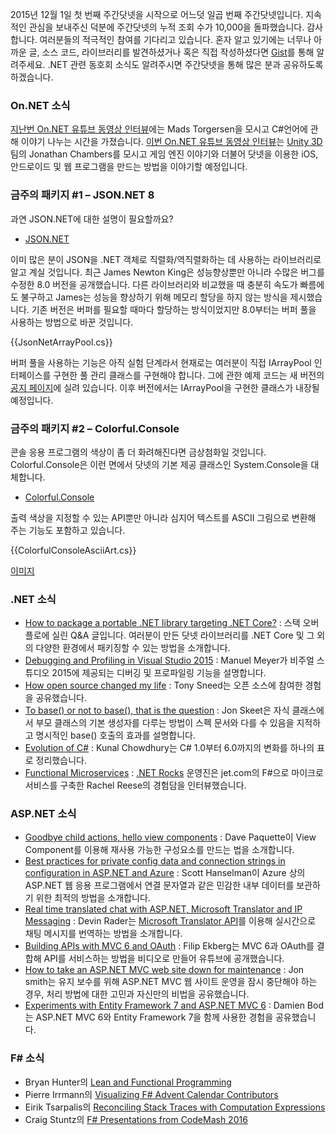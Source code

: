 2015년 12월 1일 첫 번째 주간닷넷을 시작으로 어느덧 일곱 번째 주간닷넷입니다. 지속적인 관심을 보내주신 덕분에 주간닷넷의 누적 조회 수가 10,000을 돌파했습니다. 감사합니다. 여러분들의 적극적인 참여를 기다리고 있습니다. 혼자 알고 있기에는 너무나 아까운 글, 소스 코드, 라이브러리를 발견하셨거나 혹은 직접 작성하셨다면 [Gist](https://gist.github.com/options/e9fc443b8c882157fe4a)를 통해 알려주세요. .NET 관련 동호회 소식도 알려주시면 주간닷넷을 통해 많은 분과 공유하도록 하겠습니다.

### On.NET 소식

[지난번 On.NET 유튜브 동영상 인터뷰](https://www.youtube.com/watch?v=pwdxfY2Y2Ow)에는 Mads Torgersen을 모시고 C#언어에 관해 이야기 나누는 시간을 가졌습니다. [이번 On.NET 유튜브 동영상 인터뷰](https://www.youtube.com/watch?v=B0yWmVL8hF0)는 [Unity 3D](http://unity3d.com/)팀의 Jonathan Chambers를 모시고 게임 엔진 이야기와 더불어 닷넷을 이용한 iOS, 안드로이드 및 웹 프로그램을 만드는 방법을 이야기할 예정입니다. 

### 금주의 패키지 #1 – JSON.NET 8

과연 JSON.NET에 대한 설명이 필요할까요? 

* [JSON.NET](https://github.com/JamesNK/Newtonsoft.Json)

이미 많은 분이 JSON을 .NET 객체로 직렬화/역직렬화하는 데 사용하는 라이브러리로 알고 계실 것입니다. 최근 James Newton King은 성능향상뿐만 아니라 수많은 버그를 수정한 8.0 버전을 공개했습니다. 다른 라이브러리와 비교했을 때 충분히 속도가 빠름에도 불구하고 James는 성능을 향상하기 위해 메모리 할당을 하지 않는 방식을 제시했습니다. 기존 버전은 버퍼를 필요할 때마다 할당하는 방식이었지만 8.0부터는 버퍼 풀을 사용하는 방법으로 바꾼 것입니다.

<section>
{{JsonNetArrayPool.cs}} <script src="https://gist.github.com/bleroy/784f9c6d439fca8b3812.js"></script>
</section>

버퍼 풀을 사용하는 기능은 아직 실험 단계라서 현재로는 여러분이 직접 IArrayPool 인터페이스를 구현한 풀 관리 클래스를 구현해야 합니다. 그에 관한 예제 코드는 새 버전의 [공지 페이지](http://james.newtonking.com/archive/2015/12/20/json-net-8-0-release-1-allocations-and-bug-fixes)에 실려 있습니다. 이후 버전에서는 IArrayPool을 구현한 클래스가 내장될 예정입니다.

### 금주의 패키지 #2 – Colorful.Console

콘솔 응용 프로그램의 색상이 좀 더 화려해진다면 금상첨화일 것입니다. Colorful.Console은 이런 면에서 닷넷의 기본 제공 클래스인 System.Console을 대체합니다. 

* [Colorful.Console](http://colorfulconsole.com/)

출력 색상을 지정할 수 있는 API뿐만 아니라 심지어 텍스트를 ASCII 그림으로 변환해 주는 기능도 포함하고 있습니다.

<section>
{{ColorfulConsoleAsciiArt.cs}} <script src="https://gist.github.com/bleroy/4f09cf8dc7419cda5ba5.js"></script>
</section>

[이미지](https://camo.githubusercontent.com/ac939db6a00a5639d3c257298dcb87432d83ecff/687474703a2f2f636f6c6f7266756c636f6e736f6c652e636f6d2f696d616765732f61736369695f78322e706e67)

### .NET 소식

* [How to package a portable .NET library targeting .NET Core?](https://stackoverflow.com/questions/34611919/how-to-package-a-portable-net-library-targeting-net-core) : 스택 오버플로에 실린 Q&A 글입니다. 여러분이 만든 닷넷 라이브러리를 .NET Core 및 그 외의 다양한 환경에서 패키징할 수 있는 방법을 소개합니다.
* [Debugging and Profiling in Visual Studio 2015](https://www.simple-talk.com/dotnet/visual-studio/debugging-and-profiling-in-visual-studio-2015/) : Manuel Meyer가 비주얼 스튜디오 2015에 제공되는 디버깅 및 프로파일링 기능을 설명합니다.
* [How open source changed my life](http://blog.tonysneed.com/2015/12/19/how-open-source-changed-my-life/) : Tony Sneed는 오픈 소스에 참여한 경험을 공유했습니다.
* [To base() or not to base(), that is the question](http://codeblog.jonskeet.uk/2016/01/08/to-base-or-not-to-base-that-is-the-question/) : Jon Skeet은 자식 클래스에서 부모 클래스의 기본 생성자를 다루는 방법이 스펙 문서와 다를 수 있음을 지적하고 명시적인 base() 호출의 효과를 설명합니다.
* [Evolution of C#](http://www.kunal-chowdhury.com/2016/01/csharp-basics.html) : Kunal Chowdhury는 C# 1.0부터 6.0까지의 변화를 하나의 표로 정리했습니다.
* [Functional Microservices](http://www.dotnetrocks.com/default.aspx?ShowNum=1240) : [.NET Rocks](http://www.dotnetrocks.com) 운영진은 jet.com의 F#으로 마이크로서비스를 구축한 Rachel Reese의 경험담을 인터뷰했습니다.


### ASP.NET 소식

* [Goodbye child actions, hello view components](http://www.davepaquette.com/archive/2016/01/02/goodbye-child-actions-hello-view-components.aspx) : Dave Paquette이 View Component를 이용해 재사용 가능한 구성요소를 만드는 법을 소개합니다.
* [Best practices for private config data and connection strings in configuration in ASP.NET and Azure](http://www.hanselman.com/blog/BestPracticesForPrivateConfigDataAndConnectionStringsInConfigurationInASPNETAndAzure.aspx) : Scott Hanselman이 Azure 상의 ASP.NET 웹 응용 프로그램에서 연결 문자열과 같은 민감한 내부 데이터를 보관하기 위한 최적의 방법을 소개합니다.
* [Real time translated chat with ASP.NET, Microsoft Translator and IP Messaging](https://www.twilio.com/blog/2015/12/hola-ip-messaging-real-time-translated-chat-with-asp-net-microsoft-translator-and-ip-messaging.html) : Devin Rader는 [Microsoft Translator API](http://www.microsoft.com/en-us/translator/translatorapi.aspx)를 이용해 실시간으로 채팅 메시지를 번역하는 방법을 소개합니다.
* [Building APIs with MVC 6 and OAuth](https://www.youtube.com/watch?v=vqcAVic4Ej0) : Filip Ekberg는 MVC 6과 OAuth를 결합해 API를 서비스하는 방법을 비디오로 만들어 유튜브에 공개했습니다.
* [How to take an ASP.NET MVC web site down for maintenance](https://www.simple-talk.com/dotnet/asp.net/how-to-take-an-asp.net-mvc-web-site-down-for-maintenance/) : Jon smith는 유지 보수를 위해 ASP.NET MVC 웹 사이트 운영을 잠시 중단해야 하는 경우, 처리 방법에 대한 고민과 자신만의 비법을 공유했습니다.
* [Experiments with Entity Framework 7 and ASP.NET MVC 6](http://damienbod.com/2016/01/07/experiments-with-entity-framework-7-and-asp-net-5-mvc-6/) : Damien Bod는 ASP.NET MVC 6와 Entity Framework 7을 함께 사용한 경험을 공유했습니다.  


### F# 소식

* Bryan Hunter의 [Lean and Functional Programming](https://vimeo.com/album/3452190/video/131189623#t=2m04s)
* Pierre Irrmann의 [Visualizing F# Advent Calendar Contributors](http://www.pirrmann.net/visualizing-f-advent-calendar-contributors/)
* Eirik Tsarpalis의 [Reconciling Stack Traces with Computation Expressions](https://eiriktsarpalis.wordpress.com/2015/12/27/reconciling-stacktraces-with-computation-expressions/)
* Craig Stuntz의 [F# Presentations from CodeMash 2016](http://blogs.teamb.com/craigstuntz/2015/11/09/38883/)

